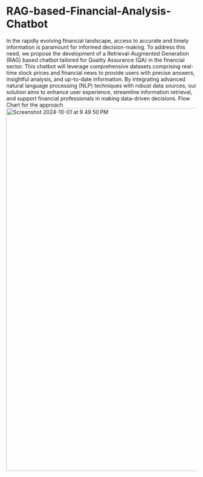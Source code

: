 # RAG-based-Financial-Analysis-Chatbot
In the rapidly evolving financial landscape, access to accurate and timely information is paramount for informed decision-making. To address this need, we propose the development of a Retrieval-Augmented Generation (RAG) based chatbot tailored for Quality Assurance (QA) in the financial sector. This chatbot will leverage comprehensive datasets comprising real-time stock prices and financial news to provide users with precise answers, insightful analysis, and up-to-date information. By integrating advanced natural language processing (NLP) techniques with robust data sources, our solution aims to enhance user experience, streamline information retrieval, and support financial professionals in making data-driven decisions.
Flow Chart for the approach <img width="962" alt="Screenshot 2024-10-01 at 9 49 50 PM" src="https://github.com/user-attachments/assets/5db6837d-094b-471e-b194-c07248fd35f8">
